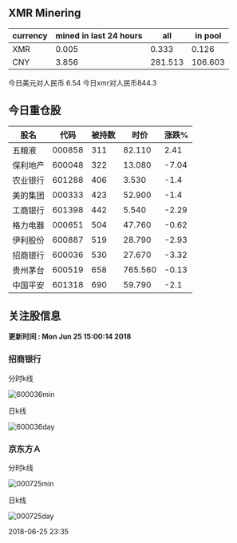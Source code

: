 ## XMR Minering

|currency|mined in last 24 hours|all|in pool|
|---|---|---|---|
|XMR|0.005|0.333|0.126|
|CNY|3.856|281.513|106.603|

今日美元对人民币 6.54	今日xmr对人民币844.3


## 今日重仓股 

|股名|代码|被持数|时价|涨跌%|
|---|---|---|---|---|
|五粮液|000858|311|82.110|2.41|
|保利地产|600048|322|13.080|-7.04|
|农业银行|601288|406|3.530|-1.4|
|美的集团|000333|423|52.900|-1.4|
|工商银行|601398|442|5.540|-2.29|
|格力电器|000651|504|47.760|-0.62|
|伊利股份|600887|519|28.790|-2.93|
|招商银行|600036|530|27.670|-3.32|
|贵州茅台|600519|658|765.560|-0.13|
|中国平安|601318|690|59.790|-2.1|

## 关注股信息
**更新时间 : Mon Jun 25 15:00:14 2018**
### 招商银行 
分时k线

![600036min](http://image.sinajs.cn/newchart/min/n/sh600036.gif)

日k线

![600036day](http://image.sinajs.cn/newchart/daily/n/sh600036.gif)

### 京东方Ａ 
分时k线

![000725min](http://image.sinajs.cn/newchart/min/n/sz000725.gif)

日k线

![000725day](http://image.sinajs.cn/newchart/daily/n/sz000725.gif)

2018-06-25 23:35